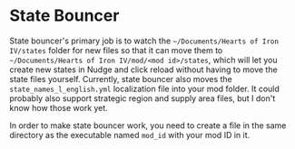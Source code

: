 # State Bouncer

State bouncer's primary job is to watch the `~/Documents/Hearts of Iron IV/states` folder for new files so that it can
move them to `~/Documents/Hearts of Iron IV/mod/<mod id>/states`, which will let you create new states in Nudge and
click reload without having to move the state files yourself.
Currently, state bouncer also moves the `state_names_l_english.yml` localization file into your mod folder.
It could probably also support strategic region and supply area files, but I don't know how those work yet.

In order to make state bouncer work, you need to create a file in the same directory as the executable named `mod_id`
with your mod ID in it.

